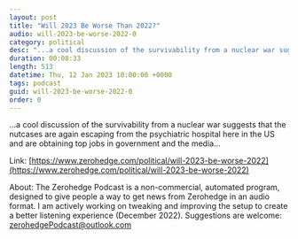 ```yaml
---
layout: post
title: "Will 2023 Be Worse Than 2022?"
audio: will-2023-be-worse-2022-0
category: political
desc: "...a cool discussion of the survivability from a nuclear war suggests that the nutcases are again escaping from the psychiatric hospital here in the US and are obtaining top jobs in government and the media..."
duration: 00:08:33
length: 513
datetime: Thu, 12 Jan 2023 10:00:00 +0000
tags: podcast
guid: will-2023-be-worse-2022-0
order: 0
---
```

...a cool discussion of the survivability from a nuclear war suggests that the nutcases are again escaping from the psychiatric hospital here in the US and are obtaining top jobs in government and the media...

Link: [https://www.zerohedge.com/political/will-2023-be-worse-2022](https://www.zerohedge.com/political/will-2023-be-worse-2022)

About: The Zerohedge Podcast is a non-commercial, automated program, designed to give people a way to get news from Zerohedge in an audio format.  I am actively working on tweaking and improving the setup to create a better listening experience (December 2022).  Suggestions are welcome: [zerohedgePodcast@outlook.com](mailto:zerohedgePodcast@outlook.com)